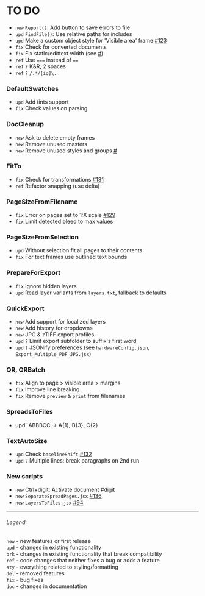 # TO DO

- `new` `Report()`: Add button to save errors to file
- `upd` `FindFile()`: Use relative paths for includes
- `upd` Make a custom object style for 'Visible area' frame [#123](https://github.com/pchiorean/Indentz/issues/123)
- `fix` Check for converted documents
- `fix` Fix static/edittext width (see [#](https://twitter.com/indiscripts/status/1408788941550108674))
- `ref` Use `===` instead of `==`
- `ref` `?` K&R, 2 spaces
- `ref` `?` `/.*/[ig]\.`

### DefaultSwatches
- `upd` Add tints support
- `fix` Check values on parsing

### DocCleanup
- `new` Ask to delete empty frames
- `new` Remove unused masters
- `new` Remove unused styles and groups [#](https://community.adobe.com/t5/indesign/delete-unused-paragraph-styles/m-p/1089672#M165331)

### FitTo
- `fix` Check for transformations [#131](https://github.com/pchiorean/Indentz/issues/131) <!-- ItemTransform = [1 0 0 1 0 0] -->
- `ref` Refactor snapping (use delta)

### PageSizeFromFilename
- `fix` Error on pages set to 1:X scale [#129](https://github.com/pchiorean/Indentz/issues/129)
- `fix` Limit detected bleed to max values

### PageSizeFromSelection
- `upd` Without selection fit all pages to their contents
- `fix` For text frames use outlined text bounds

### PrepareForExport
- `fix` Ignore hidden layers
- `upd` Read layer variants from `layers.txt`, fallback to defaults

### QuickExport
- `new` Add support for localized layers
- `new` Add history for dropdowns
- `new` JPG & `?`TIFF export profiles
- `upd` `?` Limit export subfolder to suffix's first word
- `upd` `?` JSONify preferences (see `hardwareConfig.json`, `Export_Multiple_PDF_JPG.jsx`)

### QR, QRBatch
- `fix` Align to page > visible area > margins
- `fix` Improve line breaking
- `fix` Remove `preview` & `print` from filenames

### SpreadsToFiles
- upd` ABBBCC -> A{1}, B{3}, C{2}

### TextAutoSize
- `upd` Check `baselineShift` [#132](https://github.com/pchiorean/Indentz/issues/132)
- `upd` `?` Multiple lines: break paragraphs on 2nd run

### New scripts
- `new` Ctrl+digit: Activate document #digit
- `new` `SeparateSpreadPages.jsx` [#136](https://github.com/pchiorean/Indentz/issues/136)
- `new` `LayersToFiles.jsx` [#94](https://github.com/pchiorean/Indentz/issues/94)

---

###### Legend:

`new` - new features or first release\
`upd` - changes in existing functionality\
`brk` - changes in existing functionality that break compatibility\
`ref` - code changes that neither fixes a bug or adds a feature\
`sty` - everything related to styling/formatting\
`del` - removed features\
`fix` - bug fixes\
`doc` - changes in documentation